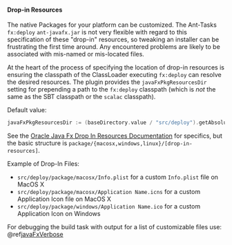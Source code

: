#### Drop-in Resources
The native Packages for your platform can be customized. The Ant-Tasks `fx:deploy` `ant-javafx.jar` is not very flexible with regard to this specification of these "drop-in" resources, so tweaking an installer can be frustrating the first time around. Any encountered
problems are likely to be associated with mis-named or mis-located files.

At the heart of the process of specifying the location of drop-in resources is ensuring the classpath of the ClassLoader executing `fx:deploy` can resolve the desired resources. The plugin provides the `javaFxPkgResourcesDir` setting for prepending a path
to the `fx:deploy` classpath (which is *not* the same as the SBT classpath or the `scalac` classpath).

Default value:
```scala
javaFxPkgResourcesDir := (baseDirectory.value / "src/deploy").getAbsolutePath
```

See the [Oracle Java Fx Drop In Resources Documentation](https://docs.oracle.com/javafx/2/deployment/self-contained-packaging.htm#BCGICFDB) for specifics, but the basic structure is `package/{macosx,windows,linux}/[drop-in-resources]`.

Example of Drop-In Files:

* `src/deploy/package/macosx/Info.plist` for a custom `Info.plist` file on MacOS X
* `src/deploy/package/macosx/Application Name.icns` for a custom Application Icon file on MacOS X
* `src/deploy/package/windows/Application Name.ico` for a custom Application Icon on Windows


For debugging the build task with output for a list of customizable files use: @ref[javaFxVerbose](build_settings.md#log-build-output-to-console)
